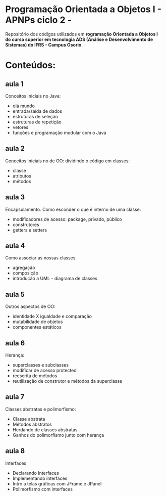 # Programação Orientada a Objetos I - APNPs ciclo 2 - 
Repositório dos códigos utilizados em **rogramação Orientada a Objetos I do curso superior em tecnologia ADS (Análise e Desenvolvimento de Sistemas) do IFRS - Campus Osorio**.
# Conteúdos:
## aula 1
Conceitos iniciais no Java: 
* olá mundo
* entrada/saída de dados
* estruturas de seleção
* estruturas de repetição
* vetores
* funções e programação modular com o Java

## aula 2
Conceitos iniciais no de OO: dividindo o código em classes:
* classe
* atributos
* métodos

## aula 3
Encapsulamento. Como esconder o que é interno de uma classe:
* modificadores de acesso: package, privado, público
* construtores
* getters e setters

## aula 4
Como associar as nossas classes:
* agregação
* composição
* introdução a UML - diagrama de classes

## aula 5
Outros aspectos de OO:
* identidade X igualdade e comparação
* mutabilidade de objetos
* componentes estáticos

## aula 6
Herança:
* superclasses e subclasses
* modificar de acesso protected
* reescrita de métodos
* reutilização de construtor e métodos da superclasse

## aula 7
Classes abstratas e polimorfismo:
* Classe abstrata
* Métodos abstratos
* Herdando de classes abstratas
* Ganhos do polimorfismo junto com herança

## aula 8
Interfaces
* Declarando Interfaces
* Implementando interfaces
* Intro a telas gráficas com JFrame e JPanel
* Polimorfismo com interfaces
